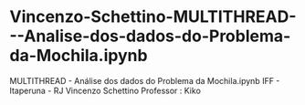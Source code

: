 # Vincenzo-Schettino-MULTITHREAD---Analise-dos-dados-do-Problema-da-Mochila.ipynb
MULTITHREAD - Análise dos dados do Problema da Mochila.ipynb
IFF - Itaperuna - RJ Vincenzo Schettino
Professor : Kiko
